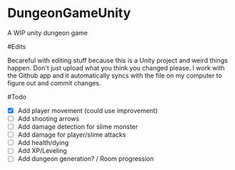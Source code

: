 # DungeonGameUnity
A WIP unity dungeon game

#Edits

Becareful with editing stuff because this is a Unity project and weird things happen. Don't just upload what you think you changed please. I work with the Github app and it automatically syncs with the file on my computer to figure out and commit changes. 

#Todo
- [X] Add player movement (could use improvement)
- [ ] Add shooting arrows
- [ ] Add damage detection for slime monster
- [ ] Add damage for player/slime attacks
- [ ] Add health/dying
- [ ] Add XP/Leveling
- [ ] Add dungeon generation? / Room progression
